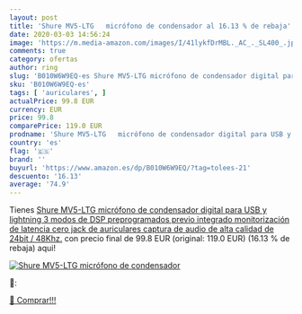 ```yaml
---
layout: post
title: 'Shure MV5-LTG   micrófono de condensador al 16.13 % de rebaja'
date: 2020-03-03 14:56:24
image: 'https://m.media-amazon.com/images/I/41lykfDrMBL._AC_._SL400_.jpg'
comments: true
category: ofertas
author: ring
slug: 'B010W6W9EQ-es Shure MV5-LTG micrófono de condensador digital para USB y...'
sku: 'B010W6W9EQ-es'
tags: [ 'auriculares', ]
actualPrice: 99.8 EUR
currency: EUR
price: 99.8
comparePrice: 119.0 EUR
prodname: 'Shure MV5-LTG   micrófono de condensador digital para USB y lightning  3 modos de DSP preprogramados  previo integrado  monitorización de latencia cero  jack de auriculares  captura de audio de alta calidad de 24bit / 48Khz.'
country: 'es'
flag: '🇪🇸'
brand: ''
buyurl: 'https://www.amazon.es/dp/B010W6W9EQ/?tag=tolees-21'
descuento: '16.13'
average: '74.9'
---
```


Tienes [Shure MV5-LTG   micrófono de condensador digital para USB y lightning  3 modos de DSP preprogramados  previo integrado  monitorización de latencia cero  jack de auriculares  captura de audio de alta calidad de 24bit / 48Khz.](https://www.amazon.es/dp/B010W6W9EQ/?tag=tolees-21) con precio final de  99.8 EUR (original: 119.0 EUR) (16.13 %  de rebaja) aqui!

[![Shure MV5-LTG   micrófono de condensador](https://m.media-amazon.com/images/I/41lykfDrMBL._AC_._SL400_.jpg)](https://www.amazon.es/dp/B010W6W9EQ/?tag=tolees-21)

🔎:


[🛒 Comprar!!!](https://www.amazon.es/dp/B010W6W9EQ/?tag=tolees-21)
